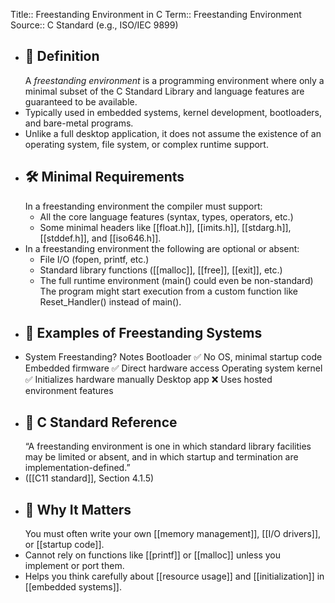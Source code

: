 Title:: Freestanding Environment in C
Term:: Freestanding Environment
Source:: C Standard (e.g., ISO/IEC 9899)

- ## 🧩 Definition
  A *freestanding environment* is a programming environment where only a minimal subset of the C Standard Library and language features are guaranteed to be available.
- Typically used in embedded systems, kernel development, bootloaders, and bare-metal programs.
- Unlike a full desktop application, it does not assume the existence of an operating system, file system, or complex runtime support.
- ## 🛠 Minimal Requirements
  In a freestanding environment the compiler must support:
	- All the core language features (syntax, types, operators, etc.)
	- Some minimal headers like [[float.h]], [[imits.h]], [[stdarg.h]], [[stddef.h]], and [[iso646.h]].
- In a freestanding environment the following are optional or absent:
	- File I/O (fopen, printf, etc.)
	- Standard library functions ([[malloc]], [[free]], [[exit]], etc.)
	- The full runtime environment (main() could even be non-standard) The program might start execution from a custom function like Reset_Handler() instead of main().
- ## 🧠 Examples of Freestanding Systems
- System Freestanding? Notes
  Bootloader ✅ No OS, minimal startup code
  Embedded firmware ✅ Direct hardware access
  Operating system kernel ✅ Initializes hardware manually
  Desktop app ❌ Uses hosted environment features
- ## 📌 C Standard Reference
  “A freestanding environment is one in which standard library facilities may be limited or absent, and in which startup and termination are implementation-defined.”
- ([[C11 standard]], Section 4.1.5)
- ## 🚀 Why It Matters
  You must often write your own [[memory management]], [[I/O drivers]], or [[startup code]].
- Cannot rely on functions like [[printf]] or [[malloc]] unless you implement or port them.
- Helps you think carefully about [[resource usage]] and [[initialization]] in [[embedded systems]].